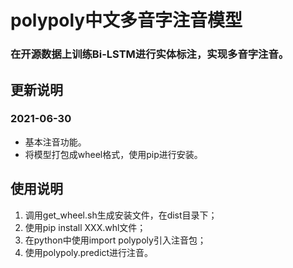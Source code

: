 <!--
 * @Author: 龙嘉伟
 * @Date: 2021-06-30 15:49:52
 * @LastEditors: 龙嘉伟
 * @LastEditTime: 2021-06-30 15:52:24
 * @Description: 
-->
# polypoly中文多音字注音模型
### 在开源数据上训练Bi-LSTM进行实体标注，实现多音字注音。
## 更新说明
### 2021-06-30
- 基本注音功能。
- 将模型打包成wheel格式，使用pip进行安装。

## 使用说明
  1. 调用get_wheel.sh生成安装文件，在dist目录下；
  2. 使用pip install XXX.whl文件；
  3. 在python中使用import polypoly引入注音包；
  4. 使用polypoly.predict进行注音。